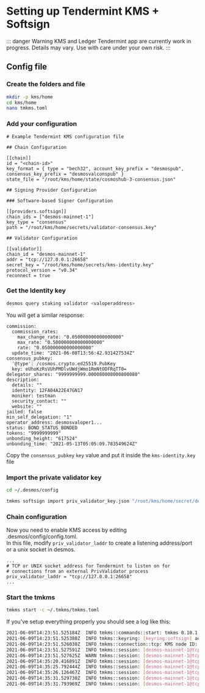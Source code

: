 # Setting up Tendermint KMS + Softsign

::: danger Warning
KMS and Ledger Tendermint app are currently work in progress. Details may vary. Use with care under your own risk.
:::

## Config file

### Create the folders and file
```bash
mkdir -p kms/home
cd kms/home
nano tmkms.toml
```

### Add your configuration
```
# Example Tendermint KMS configuration file

## Chain Configuration

[[chain]]
id = "<chain-id>"
key_format = { type = "bech32", account_key_prefix = "desmospub", consensus_key_prefix = "desmosvalconspub" }
state_file = "/root/kms/home/state/cosmoshub-3-consensus.json"

## Signing Provider Configuration

### Software-based Signer Configuration

[[providers.softsign]]
chain_ids = ["desmos-mainnet-1"]
key_type = "consensus"
path = "/root/kms/home/secrets/validator-consensus.key"

## Validator Configuration

[[validator]]
chain_id = "desmos-mainnet-1"
addr = "tcp://127.0.0.1:26658"
secret_key = "/root/kms/home/secrets/kms-identity.key"
protocol_version = "v0.34"
reconnect = true

```

### Get the Identity key
 
```bash
desmos query staking validator <valoperaddress>
```

You will get a similar response:
```
commission:
  commission_rates:
    max_change_rate: "0.050000000000000000"
    max_rate: "0.500000000000000000"
    rate: "0.050000000000000000"
  update_time: "2021-06-08T13:56:42.931427534Z"
consensus_pubkey:
  '@type': /cosmos.crypto.ed25519.PubKey
  key: eUhoKzRsVUhPMDlvUWdjWmo1RmNtODFRqTT0=
delegator_shares: "9999999999.000080008000800080"
description:
  details: ""
  identity: 12FA04A22E47GN17
  moniker: testman
  security_contact: ""
  website: ""
jailed: false
min_self_delegation: "1"
operator_address: desmosvaloper1...
status: BOND_STATUS_BONDED
tokens: "9999999999"
unbonding_height: "617524"
unbonding_time: "2021-05-13T05:05:09.783549624Z"

```

Copy the `consensus_pubkey` `key` value and put it inside the `kms-identity.key` file

### Import the private validator key

```bash
cd ~/.desmos/config

tmkms softsign import priv_validator_key.json "/root/kms/home/secret/desmos-mainnet-1.consensus.key"
```

### Chain configuration

Now you need to enable KMS access by editing .desmos/config/config.toml.   
In this file, modify `priv_validator_laddr` to create a listening address/port or a unix socket in desmos.

```
...
# TCP or UNIX socket address for Tendermint to listen on for
# connections from an external PrivValidator process
priv_validator_laddr = "tcp://127.0.0.1:26658"
...
```

### Start the tmkms

```bash
tmkms start -c ~/.tmkms/tmkms.toml
```


If you've setup everything properly you should see a log like this:
```bash
2021-06-09T14:23:51.525184Z  INFO tmkms::commands::start: tmkms 0.10.1 starting up...
2021-06-09T14:23:51.525380Z  INFO tmkms::keyring: [keyring:softsign] added consensus Ed25519 key: desmosvalconspub1zcjduepqepu8acj4qua576zzquvcly2un0xkzhwh0ehvgmx8gxgl34zhkceskthfp6
2021-06-09T14:23:51.526030Z  INFO tmkms::connection::tcp: KMS node ID: 7489C3177FB578314099657A7B56CC241144CCC8
2021-06-09T14:23:51.527591Z  INFO tmkms::session: [desmos-mainnet-1@tcp://127.0.0.1:26659] connected to validator successfully
2021-06-09T14:23:51.527625Z  WARN tmkms::session: [desmos-mainnet-1@tcp://127.0.0.1:26659]: unverified validator peer ID! (6CA3A1674B1AE6774D1BA6E100D559C5BF80F82B)
2021-06-09T14:35:20.416891Z  INFO tmkms::session: [desmos-mainnet-1@tcp://127.0.0.1:26659] signed PreCommit:78AD7099DE at h/r/s 609456/0/2 (0 ms)
2021-06-09T14:35:25.792444Z  INFO tmkms::session: [desmos-mainnet-1@tcp://127.0.0.1:26659] signed PreVote:2DA528546B at h/r/s 609457/0/1 (0 ms)
2021-06-09T14:35:26.126467Z  INFO tmkms::session: [desmos-mainnet-1@tcp://127.0.0.1:26659] signed PreCommit:2DA528546B at h/r/s 609457/0/2 (0 ms)
2021-06-09T14:35:31.529730Z  INFO tmkms::session: [desmos-mainnet-1@tcp://127.0.0.1:26659] signed PreVote:AD37ACB851 at h/r/s 609458/0/1 (0 ms)
2021-06-09T14:35:31.793969Z  INFO tmkms::session: [desmos-mainnet-1@tcp://127.0.0.1:26659] signed PreCommit:AD37ACB851 at h/r/s 609458/0/2 (0 ms)
```
